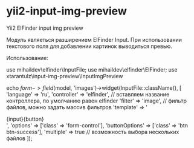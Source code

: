 # yii2-input-img-preview
Yii2 ElFinder input img preview

Модуль являеться разширением ElFinder Input.
При использовании текстового поля для добавлении картинок выводиться превью.

Использование:

use mihaildev\elfinder\InputFile;
use mihaildev\elfinder\ElFinder;
use xtarantulz\input-img-preview\InputImgPreview

	
echo $form->field($model, 'images')->widget(InputFile::className(), [
	'language'      => 'ru',
	'controller'    => 'elfinder', // вставляем название контроллера, по умолчанию равен elfinder
	'filter'        => 'image',    // фильтр файлов, можно задать массив фильтров 
	'template'      => '<div class="input-group">{input}<span class="input-group-btn">{button}</span></div>',
	'options'       => ['class' => 'form-control'],
	'buttonOptions' => ['class' => 'btn btn-success'],
	'multiple'      => true       // возможность выбора нескольких файлов
]);
